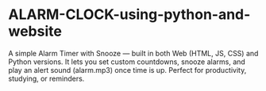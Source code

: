 # ALARM-CLOCK-using-python-and-website
A simple Alarm Timer with Snooze — built in both Web (HTML, JS, CSS) and Python versions. It lets you set custom countdowns, snooze alarms, and play an alert sound (alarm.mp3) once time is up. Perfect for productivity, studying, or reminders.
